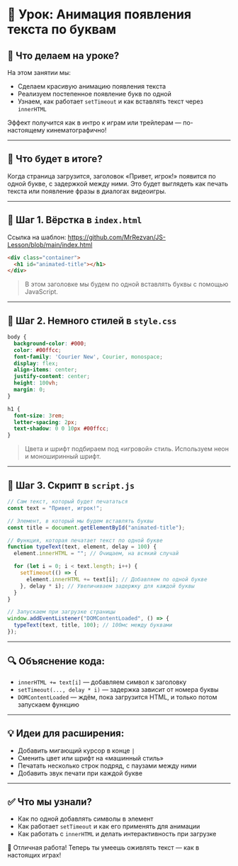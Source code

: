 # 📌 Урок: Анимация появления текста по буквам

## 📅 Что делаем на уроке?

На этом занятии мы:

* Сделаем красивую анимацию появления текста
* Реализуем постепенное появление букв по одной
* Узнаем, как работает `setTimeout` и как вставлять текст через `innerHTML`

Эффект получится как в интро к играм или трейлерам — по-настоящему кинематографично!

---

## 🎯 Что будет в итоге?

Когда страница загрузится, заголовок «Привет, игрок!» появится по одной букве, с задержкой между ними. Это будет выглядеть как печать текста или появление фразы в диалогах видеоигры.

---

## 🧱 Шаг 1. Вёрстка в `index.html`

Ссылка на шаблон: https://github.com/MrRezvan/JS-Lesson/blob/main/index.html

```html
<div class="container">
  <h1 id="animated-title"></h1>
</div>
```

> В этом заголовке мы будем по одной вставлять буквы с помощью JavaScript.

---

## 🎨 Шаг 2. Немного стилей в `style.css`

```css
body {
  background-color: #000;
  color: #00ffcc;
  font-family: 'Courier New', Courier, monospace;
  display: flex;
  align-items: center;
  justify-content: center;
  height: 100vh;
  margin: 0;
}

h1 {
  font-size: 3rem;
  letter-spacing: 2px;
  text-shadow: 0 0 10px #00ffcc;
}
```

> Цвета и шрифт подбираем под «игровой» стиль. Используем неон и моноширинный шрифт.

---

## 🧠 Шаг 3. Скрипт в `script.js`

```js
// Сам текст, который будет печататься
const text = "Привет, игрок!";

// Элемент, в который мы будем вставлять буквы
const title = document.getElementById("animated-title");

// Функция, которая печатает текст по одной букве
function typeText(text, element, delay = 100) {
  element.innerHTML = ""; // Очищаем, на всякий случай

  for (let i = 0; i < text.length; i++) {
    setTimeout(() => {
      element.innerHTML += text[i]; // Добавляем по одной букве
    }, delay * i); // Увеличиваем задержку для каждой буквы
  }
}

// Запускаем при загрузке страницы
window.addEventListener("DOMContentLoaded", () => {
  typeText(text, title, 100); // 100мс между буквами
});
```

---

## 🔍 Объяснение кода:

* `innerHTML += text[i]` — добавляем символ к заголовку
* `setTimeout(..., delay * i)` — задержка зависит от номера буквы
* `DOMContentLoaded` — ждём, пока загрузится HTML, и только потом запускаем функцию

---

## 💡 Идеи для расширения:

* Добавить мигающий курсор в конце `|`
* Сменить цвет или шрифт на «машинный стиль»
* Печатать несколько строк подряд, с паузами между ними
* Добавить звук печати при каждой букве

---

## ✅ Что мы узнали?

* Как по одной добавлять символы в элемент
* Как работает `setTimeout` и как его применять для анимации
* Как работать с `innerHTML` и делать интерактивность при загрузке

🎉 Отличная работа! Теперь ты умеешь оживлять текст — как в настоящих играх!
